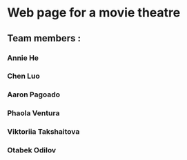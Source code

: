 # Web page for a movie theatre
## Team members : 
### Annie He
### Chen Luo
### Aaron Pagoado
### Phaola Ventura
### Viktoriia Takshaitova
### Otabek Odilov
